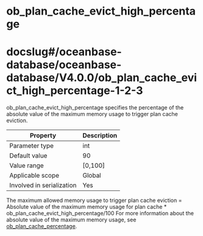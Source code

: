 ob_plan_cache_evict_high_percentage
========================================================

# docslug#/oceanbase-database/oceanbase-database/V4.0.0/ob_plan_cache_evict_high_percentage-1-2-3
ob_plan_cache_evict_high_percentage specifies the percentage of the absolute value of the maximum memory usage to trigger plan cache eviction.

| **Property** | **Description** |
|---------|------------|
| Parameter type | int |
| Default value | 90 |
| Value range | [0,100] |
| Applicable scope | Global |
| Involved in serialization | Yes |

The maximum allowed memory usage to trigger plan cache eviction = Absolute value of the maximum memory usage for plan cache * ob_plan_cache_evict_high_percentage/100 For more information about the absolute value of the maximum memory usage, see [ob_plan_cache_percentage](86.ob_plan_cache_percentage-1-2-3.md).
